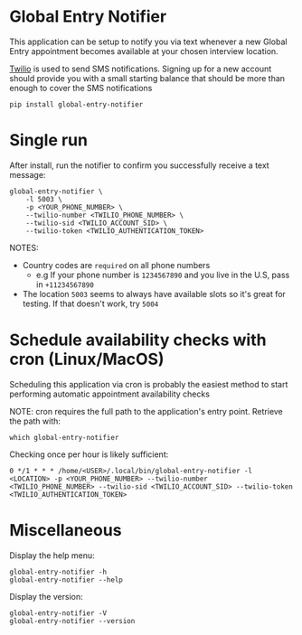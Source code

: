 # Global Entry Notifier
This application can be setup to notify you via text whenever a new Global Entry appointment becomes available at your chosen interview location.

[Twilio](https://www.twilio.com/) is used to send SMS notifications. Signing up for a new account should provide you with a small starting balance that should be more than enough to cover the SMS notifications

```console
pip install global-entry-notifier
```

# Single run
After install, run the notifier to confirm you successfully receive a text message:

```console
global-entry-notifier \
    -l 5003 \
    -p <YOUR_PHONE_NUMBER> \
    --twilio-number <TWILIO_PHONE_NUMBER> \
    --twilio-sid <TWILIO_ACCOUNT_SID> \
    --twilio-token <TWILIO_AUTHENTICATION_TOKEN>
```

NOTES:
* Country codes are `required` on all phone numbers
  * e.g If your phone number is `1234567890` and you live in the U.S, pass in `+11234567890`
* The location `5003` seems to always have available slots so it's great for testing. If that doesn't work, try `5004`

# Schedule availability checks with cron (Linux/MacOS)
Scheduling this application via cron is probably the easiest method to start performing automatic appointment availability checks

NOTE: cron requires the full path to the application's entry point. Retrieve the path with:

```console
which global-entry-notifier
```

Checking once per hour is likely sufficient:

```crontab
0 */1 * * * /home/<USER>/.local/bin/global-entry-notifier -l <LOCATION> -p <YOUR_PHONE_NUMBER> --twilio-number <TWILIO_PHONE_NUMBER> --twilio-sid <TWILIO_ACCOUNT_SID> --twilio-token <TWILIO_AUTHENTICATION_TOKEN>
```

# Miscellaneous
Display the help menu:

```console
global-entry-notifier -h
global-entry-notifier --help
```

Display the version:

```console
global-entry-notifier -V
global-entry-notifier --version
```

